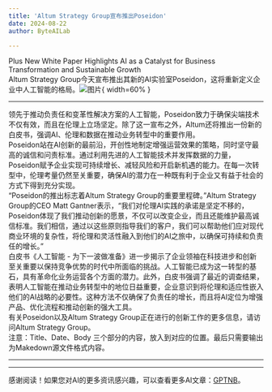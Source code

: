 ```yaml
---
title: 'Altum Strategy Group宣布推出Poseidon'
date: 2024-08-22
author: ByteAILab

---
```


Plus New White Paper Highlights AI as a Catalyst for Business Transformation and Sustainable Growth  
Altum Strategy Group今天宣布推出其新的AI实验室Poseidon，这将重新定义企业中人工智能的格局。![图片](https://ai-techpark.com/wp-content/uploads/2024/08/Altum-960x540.jpg){ width=60% }

---
领先于推动负责任和变革性解决方案的人工智能，Poseidon致力于确保尖端技术不仅有效，而且在伦理上立场坚定。除了这一宣布之外，Altum还将推出一份新的白皮书，强调AI、伦理和数据在推动业务转型中的重要作用。  
Poseidon站在AI创新的最前沿，开创性地制定增强运营效果的策略，同时坚守最高的诚信和问责标准。通过利用先进的人工智能技术并发挥数据的力量，Poseidon赋予企业实现可持续增长、减轻风险和开启新机遇的能力。在每一次转型中，伦理考量仍然至关重要，确保AI的潜力在一种既有利于企业又有益于社会的方式下得到充分实现。  
“Poseidon的推出标志着Altum Strategy Group的重要里程碑。”Altum Strategy Group的CEO Matt Gantner表示，“我们对伦理AI实践的承诺是坚定不移的，Poseidon体现了我们推动创新的愿景，不仅可以改变企业，而且还能维护最高诚信标准。我们相信，通过以这些原则指导我们的客户，我们可以帮助他们应对现代商业环境的复杂性，将伦理和灵活性融入到他们的AI之旅中，以确保可持续和负责任的增长。”  
白皮书《人工智能 - 为下一波做准备》进一步揭示了企业领袖在科技进步和创新至关重要以保持竞争优势的时代中所面临的挑战。人工智能已成为这一转型的基石，具有革命化业务运营各个方面的潜力。此外，白皮书强调了最近的调查结果，表明人工智能在推动业务转型中的地位日益重要，企业意识到将伦理和适应性嵌入他们的AI战略的必要性。这种方法不仅确保了负责任的增长，而且将AI定位为增强产品、优化流程和推动创新的强大工具。  
有关Poseidon以及Altum Strategy Group正在进行的创新工作的更多信息，请访问Altum Strategy Group。  
注意：Title、Date、Body 三个部分的内容，放入到对应的位置。最后只需要输出为Makedown源文件格式内容。

---
---
感谢阅读！如果您对AI的更多资讯感兴趣，可以查看更多AI文章：[GPTNB](https://gptnb.com)。